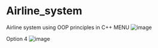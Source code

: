 # Airline_system
Airline system using OOP principles in C++
MENU
![image](https://github.com/HEERHARISH1/Airline_Sytem/assets/149009719/d75114ef-5521-4ff4-a246-069feb280241)

Option 4
![image](https://github.com/HEERHARISH1/Airline_Sytem/assets/149009719/a9bbc958-2cf3-43ed-adcb-6b59f2850e54)
